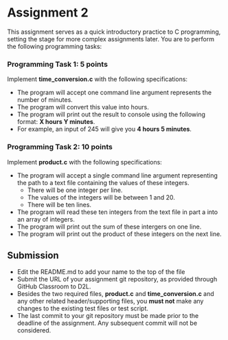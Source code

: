 # Assignment 2

This assignment serves as a quick introductory practice to C programming, setting the stage for more complex assignments later. 
You are to perform the following programming tasks:

### Programming Task 1: 5 points

Implement **time_conversion.c** with the following specifications:

- The program will accept one command line argument represents the number of minutes. 
- The program will convert this value into hours. 
- The program will print out the result to console using the following format: **X hours Y minutes**. 
- For example, an input of 245 will give you **4 hours 5 minutes**. 


### Programming Task 2: 10 points

Implement **product.c** with the following specifications: 

- The program will accept a single command line argument representing the path to a text file containing the values of these integers. 
  - There will be one integer per line.
  - The values of the integers will be between 1 and 20. 
  - There will be ten lines. 
- The program will read these ten integers from the text file in part a into an array of integers. 
- The program will print out the sum of these intergers on one line. 
- The program will print out the product of these integers on the next line. 


## Submission

- Edit the README.md to add your name to the top of the file
- Submit the URL of your assignment git repository, as provided through GitHub Classroom to D2L. 
- Besides the two required files, **product.c** and **time_conversion.c** and any other related header/supporting files, you
**must not** make any changes to the existing test files or test script. 
- The last commit to your git repository must be made prior to the deadline of the assignment. Any subsequent commit will not be considered. 
